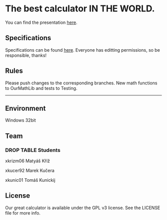 # The best calculator IN THE WORLD.
You can find the presentation [here](https://docs.google.com/presentation/d/1__eXq0wqUDnTjEMNnIv0Ab4FMTDgXfcCVb8mIDXWVcc/edit#slide=id.gc6f80d1ff_0_0).

## Specifications
Specifications can be found [here](https://docs.google.com/document/d/1w87_vMMB5EFB268fz4Vm2jE4UxtAIOYurK9m6rbFIEc/edit?usp=sharing). Everyone has editting permissions, so be responsible, thanks!

## Rules
Please push changes to the corresponding branches. New math functions to OurMathLib and tests to Testing.

---

## Environment
Windows 32bit

## Team
### DROP TABLE Students
xkrizm06 Matyáš Kříž

xkucer92 Marek Kučera

xkunic01 Tomáš Kunickij

## License
Our great calculator is available under the GPL v3 license. See the LICENSE file for more info.
